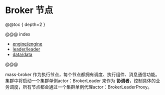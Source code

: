 # Broker 节点

@@toc { depth=2 }

@@@ index

* [engine/engine](engine/engine.md)
* [leader/leader](leader/leader.md)
* [data/data](data/data.md)

@@@

mass-broker 作为执行节点，每个节点都拥有调度、执行组件、消息通信功能。集群中将启动一个集群单例actor：BrokerLeader 来作为
**协调者**，控制具体的业务调度，所有节点都会通过一个集群单例代理actor：BrokerLeaderProxy。
